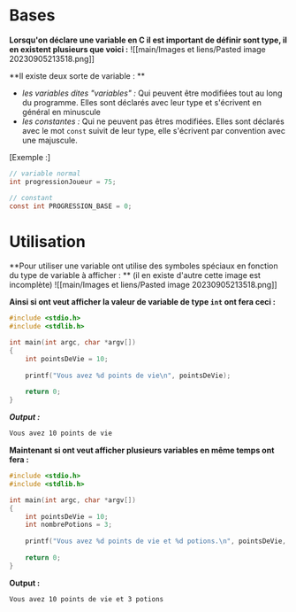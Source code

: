 # Bases
**Lorsqu'on déclare une variable en C il est important de définir sont type, il en existent plusieurs que voici :** 
![[main/Images et liens/Pasted image 20230905213518.png]]

**Il existe deux sorte de variable : **
- *les variables dites "variables"  :* Qui peuvent être modifiées tout au long du programme. Elles sont déclarés avec leur type et s'écrivent en général en minuscule
- *les constantes :* Qui ne peuvent pas êtres modifiées. Elles sont déclarés avec le mot `const` suivit de leur type, elle s'écrivent  par convention avec une majuscule.

[Exemple :] 
```C
// variable normal
int progressionJoueur = 75;

// constant
const int PROGRESSION_BASE = 0;
```

# Utilisation
**Pour utiliser une variable ont utilise des symboles spéciaux en fonction du type de variable à afficher : **
(il en existe d'autre cette image est incomplète)
![[main/Images et liens/Pasted image 20230905213518.png]] 

**Ainsi si ont veut  afficher la valeur de variable de type `int` ont fera ceci :**
```C
#include <stdio.h>
#include <stdlib.h>

int main(int argc, char *argv[])
{
	int pointsDeVie = 10;
	
	printf("Vous avez %d points de vie\n", pointsDeVie);
	
	return 0;
}
```

***Output :***
```bash
Vous avez 10 points de vie
```

**Maintenant si ont veut afficher plusieurs variables en même temps ont fera :**
```C
#include <stdio.h>
#include <stdlib.h>

int main(int argc, char *argv[])
{
	int pointsDeVie = 10;
	int nombrePotions = 3;
	
	printf("Vous avez %d points de vie et %d potions.\n", pointsDeVie, nombrePotions);
	
	return 0;
}
```

**Output :**
```bash
Vous avez 10 points de vie et 3 potions
```

